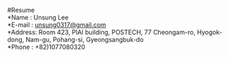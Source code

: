 #Resume  
*Name	:	Unsung Lee  
*E-mail	:	unsung0317@gmail.com  
*Address:	Room 423, PIAI building, POSTECH, 77 Cheongam-ro, Hyogok-dong, Nam-gu, Pohang-si, Gyeongsangbuk-do  
*Phone	:	+82)1077080320  
